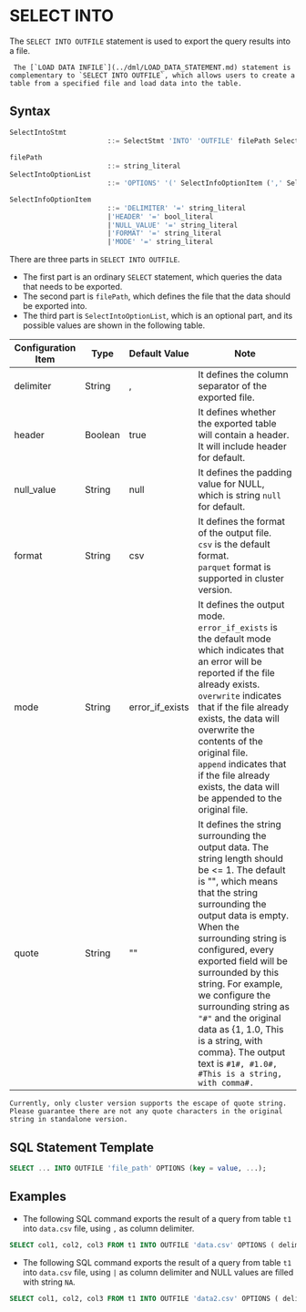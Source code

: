 # SELECT INTO
The `SELECT INTO OUTFILE` statement is used to export the query results into a file. 

```{note}
 The [`LOAD DATA INFILE`](../dml/LOAD_DATA_STATEMENT.md) statement is complementary to `SELECT INTO OUTFILE`, which allows users to create a table from a specified file and load data into the table.
```
## Syntax

```sql
SelectIntoStmt
						::= SelectStmt 'INTO' 'OUTFILE' filePath SelectIntoOptionList
						
filePath 
						::= string_literal
SelectIntoOptionList
						::= 'OPTIONS' '(' SelectInfoOptionItem (',' SelectInfoOptionItem)* ')'

SelectInfoOptionItem
						::= 'DELIMITER' '=' string_literal
						|'HEADER' '=' bool_literal
						|'NULL_VALUE' '=' string_literal
						|'FORMAT' '=' string_literal
						|'MODE' '=' string_literal
```

There are three parts in `SELECT INTO OUTFILE`.
- The first part is an ordinary `SELECT` statement, which queries the data that needs to be exported.
- The second part is `filePath`, which defines the file that the data should be exported into.
- The third part is `SelectIntoOptionList`, which is an optional part, and its possible values are shown in the following table.

| Configuration Item | Type    | Default Value   | Note                                                                                                                                                                                                                                                                                                                                                                                                                                                                      |
|--------------------|---------|-----------------|---------------------------------------------------------------------------------------------------------------------------------------------------------------------------------------------------------------------------------------------------------------------------------------------------------------------------------------------------------------------------------------------------------------------------------------------------------------------------|
| delimiter          | String  | ,               | It defines the column separator of the exported file.                                                                                                                                                                                                                                                                                                                                                                                                                     |
| header             | Boolean | true            | It defines whether the exported table will contain a header. It will include header for default.                                                                                                                                                                                                                                                                                                                                                                          |
| null_value         | String  | null            | It defines the padding value for NULL, which is string `null` for default.                                                                                                                                                                                                                                                                                                                                                                                                |
| format             | String  | csv             | It defines the format of the output file.<br />`csv` is the default format. <br />`parquet` format is supported in cluster version.                                                                                                                                                                                                                                                                                                                                       |
| mode               | String  | error_if_exists | It defines the output mode.<br />`error_if_exists` is the default mode which indicates that an error will be reported if the file already exists. <br />`overwrite` indicates that if the file already exists, the data will overwrite the contents of the original file. <br />`append` indicates that if the file already exists, the data will be appended to the original file.                                                                                       |
| quote              | String  | ""              | It defines the string surrounding the output data. The string length should be <= 1. The default is "", which means that the string surrounding the output data is empty. When the surrounding string is configured, every exported field will be surrounded by this string. For example, we configure the surrounding string as `"#"` and the original data as {1, 1.0, This is a string, with comma}. The output text is `#1#, #1.0#, #This is a string, with comma#. ` |

````{important}
Currently, only cluster version supports the escape of quote string. Please guarantee there are not any quote characters in the original string in standalone version.
````

## SQL Statement Template

```sql
SELECT ... INTO OUTFILE 'file_path' OPTIONS (key = value, ...);
```

## Examples

- The following SQL command exports the result of a query from table `t1` into `data.csv` file, using `,` as column delimiter.

```SQL
SELECT col1, col2, col3 FROM t1 INTO OUTFILE 'data.csv' OPTIONS ( delimiter = ',' );
```

- The following SQL command exports the result of a query from table `t1` into `data.csv` file, using `|` as column delimiter and NULL values are filled with string `NA`.

```SQL
SELECT col1, col2, col3 FROM t1 INTO OUTFILE 'data2.csv' OPTIONS ( delimiter = '|', null_value='NA');
```



